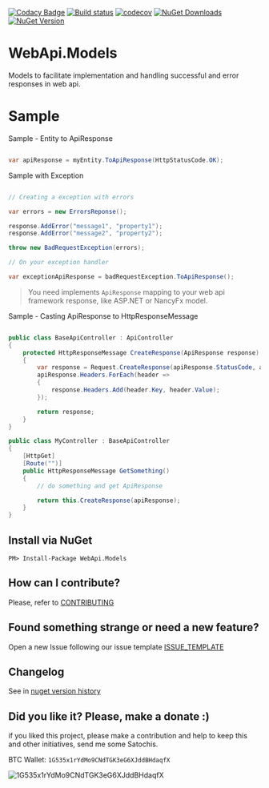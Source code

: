 [![Codacy Badge](https://api.codacy.com/project/badge/Grade/a99f7ad5096a457db5d6d13a9cfd0de6)](https://www.codacy.com/app/ThiagoBarradas/webapi-models?utm_source=github.com&amp;utm_medium=referral&amp;utm_content=ThiagoBarradas/webapi-models&amp;utm_campaign=Badge_Grade)
[![Build status](https://ci.appveyor.com/api/projects/status/qmkgowvbp97a4tk4/branch/master?svg=true)](https://ci.appveyor.com/project/ThiagoBarradas/webapi-models/branch/master)
[![codecov](https://codecov.io/gh/ThiagoBarradas/webapi-models/branch/master/graph/badge.svg)](https://codecov.io/gh/ThiagoBarradas/webapi-models)
[![NuGet Downloads](https://img.shields.io/nuget/dt/WebApi.Models.svg)](https://www.nuget.org/packages/WebApi.Models/)
[![NuGet Version](https://img.shields.io/nuget/v/WebApi.Models.svg)](https://www.nuget.org/packages/WebApi.Models/)

# WebApi.Models

Models to facilitate implementation and handling successful and error responses in web api.

# Sample

Sample - Entity to ApiResponse
```c#

var apiResponse = myEntity.ToApiResponse(HttpStatusCode.OK);

```

Sample with Exception
```c#

// Creating a exception with errors

var errors = new ErrorsReponse();

response.AddError("message1", "property1");
response.AddError("message2", "property2");

throw new BadRequestException(errors);

// On your exception handler 

var exceptionApiResponse = badRequestException.ToApiResponse();

```

> You need implements `ApiResponse` mapping to your web api framework response, like ASP.NET or NancyFx model.

Sample - Casting ApiResponse to HttpResponseMessage
```c#

public class BaseApiController : ApiController
{
	protected HttpResponseMessage CreateResponse(ApiResponse response)
    {
		var response = Request.CreateResponse(apiResponse.StatusCode, apiResponse.Content);
		apiResponse.Headers.ForEach(header => 
		{
			response.Headers.Add(header.Key, header.Value);
		});

		return response;
	}
}

public class MyController : BaseApiController
{
    [HttpGet]
    [Route("")]
    public HttpResponseMessage GetSomething()
    {
        // do something and get ApiResponse

        return this.CreateResponse(apiResponse);
    }
}
```

## Install via NuGet

```
PM> Install-Package WebApi.Models
```

## How can I contribute?
Please, refer to [CONTRIBUTING](.github/CONTRIBUTING.md)

## Found something strange or need a new feature?
Open a new Issue following our issue template [ISSUE_TEMPLATE](.github/ISSUE_TEMPLATE.md)

## Changelog
See in [nuget version history](https://www.nuget.org/packages/WebApi.Models)

## Did you like it? Please, make a donate :)

if you liked this project, please make a contribution and help to keep this and other initiatives, send me some Satochis.

BTC Wallet: `1G535x1rYdMo9CNdTGK3eG6XJddBHdaqfX`

![1G535x1rYdMo9CNdTGK3eG6XJddBHdaqfX](https://i.imgur.com/mN7ueoE.png)
